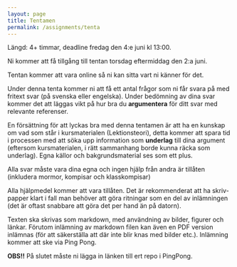 ```yaml
---
layout: page
title: Tentamen
permalink: /assignments/tenta
---
```


Längd: 4+ timmar, deadline fredag den 4:e juni kl 13:00.

Ni kommer att få tillgång till tentan torsdag eftermiddag den 2:a juni.

Tentan kommer att vara online så ni kan sitta vart ni känner för det.

Under denna tenta kommer ni att få ett antal frågor som ni får svara på med fritext svar (på svenska eller engelska). Under bedömning av dina svar kommer det att läggas vikt på hur bra du **argumentera** för ditt svar med relevante referenser.

En försättning för att lyckas bra med denna tentamen är att ha en kunskap om vad som står i kursmaterialen (Lektionsteori), detta kommer att spara tid i processen med att söka upp information som **underlag** till dina argument (eftersom kursmaterialen, i rätt sammanhang borde kunna räcka som underlag). Egna källor och bakgrundsmaterial ses som ett plus.

Alla svar måste vara dina egna och ingen hjälp från andra är tillåten (inkludera mormor, kompisar och klasskompisar)

Alla hjälpmedel kommer att vara tillåten. Det är rekommenderat att ha skriv-papper klart i fall man behöver att göra ritningar som en del av inlämningen (det är oftast snabbare att göra det per hand än på datorn).

Texten ska skrivas som markdown, med användning av bilder, figurer och länkar. Förutom inlämning av markdown filen kan även en PDF version inlämnas (för att säkerställa att där inte blir knas med bilder etc.). Inlämning kommer att ske via Ping Pong.

**OBS!!** På slutet måste ni lägga in länken till ert repo i PingPong.